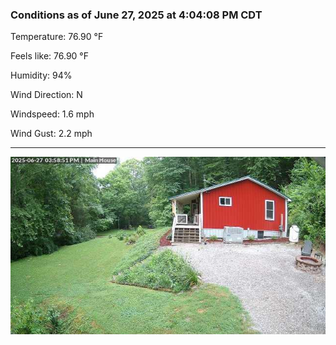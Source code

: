 ### Conditions as of June 27, 2025 at 4:04:08 PM CDT 

Temperature: 76.90 &deg;F

Feels like: 76.90 &deg;F

Humidity: 94%

Wind Direction: N

Windspeed: 1.6 mph

Wind Gust: 2.2 mph

---

<img src="./images/latest.jpeg"/>

